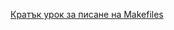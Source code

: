 [Кратък урок за писане на Makefiles](https://www.cs.swarthmore.edu/~newhall/unixhelp/howto_makefiles.html)
